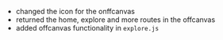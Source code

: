 - changed the icon for the onffcanvas
- returned the home, explore and more routes in the offcanvas
- added offcanvas functionality in `explore.js`